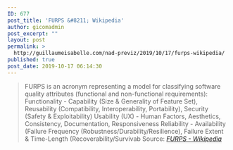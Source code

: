 ```yaml
---
ID: 677
post_title: 'FURPS &#8211; Wikipedia'
author: gicomadmin
post_excerpt: ""
layout: post
permalink: >
  http://guillaumeisabelle.com/nad-previz/2019/10/17/furps-wikipedia/
published: true
post_date: 2019-10-17 06:14:30
---
```

> FURPS is an acronym representing a model for classifying software quality attributes (functional and non-functional requirements): Functionality - Capability (Size & Generality of Feature Set), Reusability (Compatibility, Interoperability, Portability), Security (Safety & Exploitability) Usability (UX) - Human Factors, Aesthetics, Consistency, Documentation, Responsiveness Reliability - Availability (Failure Frequency (Robustness/Durability/Resilience), Failure Extent & Time-Length (Recoverability/Survivab Source: *[FURPS - Wikipedia][1]*

 [1]: https://en.wikipedia.org/wiki/FURPS